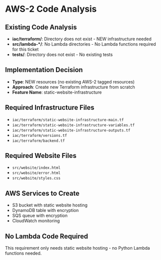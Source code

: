 # AWS-2 Code Analysis

## Existing Code Analysis
- **iac/terraform/**: Directory does not exist - NEW infrastructure needed
- **src/lambda-*/**: No Lambda directories - No Lambda functions required for this ticket
- **tests/**: Directory does not exist - No existing tests

## Implementation Decision
- **Type**: NEW resources (no existing AWS-2 tagged resources)
- **Approach**: Create new Terraform infrastructure from scratch
- **Feature Name**: static-website-infrastructure

## Required Infrastructure Files
- `iac/terraform/static-website-infrastructure-main.tf`
- `iac/terraform/static-website-infrastructure-variables.tf` 
- `iac/terraform/static-website-infrastructure-outputs.tf`
- `iac/terraform/versions.tf`
- `iac/terraform/backend.tf`

## Required Website Files
- `src/website/index.html`
- `src/website/error.html`
- `src/website/styles.css`

## AWS Services to Create
- S3 bucket with static website hosting
- DynamoDB table with encryption
- SQS queue with encryption
- CloudWatch monitoring

## No Lambda Code Required
This requirement only needs static website hosting - no Python Lambda functions needed.